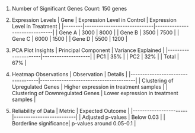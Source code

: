 1. Number of Significant Genes
Count: 150 genes

2. Expression Levels
| Gene   | Expression Level in Control | Expression Level in Treatment |
|--------|-----------------------------|-------------------------------|
| Gene A | 3000                        | 8000                          |
| Gene B | 3500                        | 7500                          |
| Gene C | 6000                        | 1500                          |
| Gene D | 5500                        | 1200                          |

3. PCA Plot Insights
| Principal Component | Variance Explained |
|---------------------|--------------------|
| PC1                 | 35%                |
| PC2                 | 32%                |
| Total               | 67%                |

4. Heatmap Observations
| Observation                       | Details                                |
|-----------------------------------|----------------------------------------|
| Clustering of Upregulated Genes   | Higher expression in treatment samples  |
| Clustering of Downregulated Genes | Lower expression in treatment samples   |

5. Reliability of Data
| Metric                | Expected Outcome         |
|-----------------------|--------------------------|
| Adjusted p-values     | Below 0.03               |
| Borderline significance| p-values around 0.05-0.1 |
